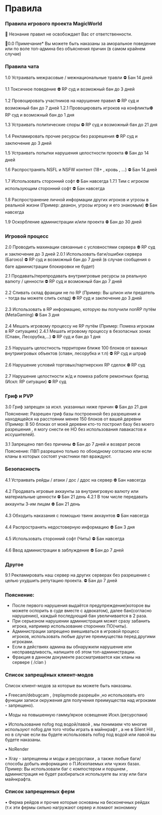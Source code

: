 # Правила

### Правила игрового проекта MagicWorld

📌 Незнание правил не освобождает Вас от ответственности.

📌0.0 Примечание* Вы можете быть наказаны за аморальное поведение или по воле топ-админа без объяснения причин (в самом крайнем случае)

### Правила чата

1.0 Устраивать межрасовые / межнациональные травли ⛔ Бан 14 дней

1.1 Токсичное поведение ⛔ RP суд и возможный бан до 3 дней

1.2 Провоцировать участников на нарушение правил ⛔ RP суд и возможный бан до 7 дней 
  1.2.1 Провоцировать игроков на конфликты⛔ RP суд и возможный бан до 1 дня

1.3 Устраивать политические споры ⛔ RP суд и возможный бан до 21 дня 

1.4 Рекламировать прочие ресурсы без разрешения ⛔ RP суд и заключение до 3 дней 

1.5 Устраивать попытки нарушения целостности проекта ⛔ Бан до 14 дней 

1.6 Распространять NSFL и NSFW контент (18+ , кровь , …) ⛔ Бан 14 дней 

1.7 Использовать сторонний софт ⛔ Бан навсегда 
  1.7.1 Тим с игроком использующим сторонний софт ⛔ Бан навсегда 

1.8 Распространение личной информации других игроков и угрозы в реальной жизни (Пример: деанон, угрозы игроку и его знакомым) ⛔ Бан навсегда 

1.9 Оскорбление администрации и/или проекта ⛔ Бан до 30 дней

### Игровой процесс

2.0 Проводить махинации связанные с условностями сервера ⛔ RP суд и заключение до 3 дней 
   2.0.1 Использовать баги/ошибки сервера (Багоюз) ⛔ RP суд и возможный бан до 7 дней (в случае сообщения о баге администрации блокировки не будет) 

2.1 Продавать/перепродавать внутриигровые ресурсы за реальную валюту / ценности ⛔ RP суд и возможный бан до 7 дней

2.2 Сливать склад фракции не по RP (Пример: Вы шпион или предатель - тогда вы можете слить склад) ⛔ RP суд и заключение до 3 дней 

2.3 Использовать в RP информацию, которую вы получили nonRP путём (MetaGaming) ⛔ Бан 3 дня 

2.4 Мешать игровому процессу не RP путём (Пример: Помеха игрокам в RP ситуациях) 
   2.4.1 Мешать игровому процессу в безопасных зонах (Спавн, Лесорубка,...) ⛔ RP суд и бан до 1 дня 

2.5 Нарушать целостность территории ближе 100 блоков от важных внутриигровых объектов (спавн, лесорубка и т.п) ⛔ RP суд и штраф 

2.6 Нарушение условий торговых/партнерских RP сделок ⛔ RP суд 

2.7 Нарушение целостности ж/д и помеха работе ремонтных бригад (Искл: RP ситуации) ⛔ RP суд

### Гриф и PVP

3.0 Гриф запрещен за искл.  указанных ниже причин ⛔ Бан до 21 дня Пояснение: Разрешен гриф базы построенной без разрешения и находящейся на расстоянии  менее 150 блоков от вашей деревни (Пример: В  50 блоках от моей деревни кто-то построил  базу без моего разрешения , я могу снести ее  НО без использования лавакастов и  иссушителей).

3.1 Запрещено пвп без причины ⛔ Бан до 7 дней
 и возврат ресов Пояснение: ПВП разрешено только по  обоюдному согласию или если кланы в которых  состоят участники пвп враждуют.

### Безопасность

4.1 Устраивать рейды / атаки / дос / ддос на сервер ⛔ Бан навсегда 

4.2 Продавать игровые аккаунты за внутриигровую валюту или материальные ценности ⛔ Бан 21 день 
   4.2.1 В том числе передавать аккаунты 3-им лицам ⛔ Бан 21 день 

4.3 Обходить наказания с помощью твинк аккаунтов ⛔ Бан навсегда 

4.4 Распространять недостоверную информацию ⛔ Бан 3 дня 

4.5 Использовать сторонний софт (Читы) ⛔ Бан навсегда 

4.6 Ввод администрации в заблуждение ⛔ Бан до 7 дней

### Другое

9.1 Рекламировать наш сервер на других серверах без разрешения с целью ухудшить репутацию проекта. ⛔ Бан до 7 дней

### Пояснение: 

- После первого нарушения выдаётся предупреждение(которое вы можете оспорить в суде вместе с адвокатом), далее бан(согласно нарушению), каждый последующий бан увеличивается в 2 раза. 
- При серьезном нарушении администрация может сразу забанить игрока, например использование сторонних ПО(читы). 
- Администрации запрещено вмешиваться в игровой процесс игроков, использовать любые другие преимущества перед другими игроками. 
- Если в действиях админа вы обнаружили нарушение или несправедливость, напишите об этом топ-администрации. 
- Фракция в данном документе рассматривается как кланы на сервере ( /clan )

### Список запрещёных клиент-модов

Список клиент-модов за которые вы можете быть наказаны.

• Freecam/debugcam , (replaymode разрешён ,но использовать его функции записи окружения для получения преимущества над игроками - запрещено).

• Моды на повышенную гамму/яркое освещение Искл.(ресурспаки) 

• Использование nofog под водой/лавой , мы понимаем что многие используют nofog для того чтобы играть в майнкрафт , а не в Silent Hill , но в случае если вы будете использовать nofog под водой или лавой вы будете наказаны. 

• NoRender 

• Xray - запрещенны и моды и ресурспаки , а также любые баги/способы добыть информацию о П.Ископаемых или чужих базах. Пример: Вы использовали баг с компостером и поршнем , администрация не будет разбираться используете вы xray или баги майнкрафта.  

### Список запрещенных ферм 

• Ферма рейдов и прочие которые основаны на бесконечных рейдах (т.к эти фермы сильно нагружают сервер и ломают экономику



